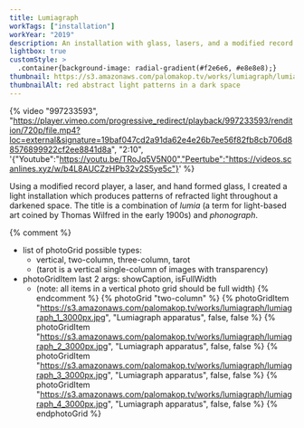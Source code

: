 ```yaml
---
title: Lumiagraph
workTags: ["installation"]
workYear: "2019"
description: An installation with glass, lasers, and a modified record player
lightbox: true
customStyle: >
  .container{background-image: radial-gradient(#f2e6e6, #e8e8e8);}
thumbnail: https://s3.amazonaws.com/palomakop.tv/works/lumiagraph/lumiagraph_3_3000px.jpg
thumbnailAlt: red abstract light patterns in a dark space
---
```


{% video "997233593", "https://player.vimeo.com/progressive_redirect/playback/997233593/rendition/720p/file.mp4?loc=external&signature=19baf047cd2a91da62e4e26b7ee56f82fb8cb706d88576899922cf2ee8841d8a", "2:10", '{"Youtube":"https://youtu.be/TRoJq5V5N00","Peertube":"https://videos.scanlines.xyz/w/b4L8AUCZzHPb32v2S5ye5c"}' %}

Using a modified record player, a laser, and hand formed glass, I created a light installation which produces patterns of refracted light throughout a darkened space. The title is a combination of *lumia* (a term for light-based art coined by Thomas Wilfred in the early 1900s) and *phonograph*.

{% comment %}
- list of photoGrid possible types:
  - vertical, two-column, three-column, tarot
  - (tarot is a vertical single-column of images with transparency)
- photoGridItem last 2 args: showCaption, isFullWidth
  - (note: all items in a vertical photo grid should be full width)
{% endcomment %}
{% photoGrid "two-column" %}
{% photoGridItem "https://s3.amazonaws.com/palomakop.tv/works/lumiagraph/lumiagraph_1_3000px.jpg", "Lumiagraph apparatus", false, false %}
{% photoGridItem "https://s3.amazonaws.com/palomakop.tv/works/lumiagraph/lumiagraph_2_3000px.jpg", "Lumiagraph apparatus", false, false %}
{% photoGridItem "https://s3.amazonaws.com/palomakop.tv/works/lumiagraph/lumiagraph_3_3000px.jpg", "Lumiagraph apparatus", false, false %}
{% photoGridItem "https://s3.amazonaws.com/palomakop.tv/works/lumiagraph/lumiagraph_4_3000px.jpg", "Lumiagraph apparatus", false, false %}
{% endphotoGrid %}